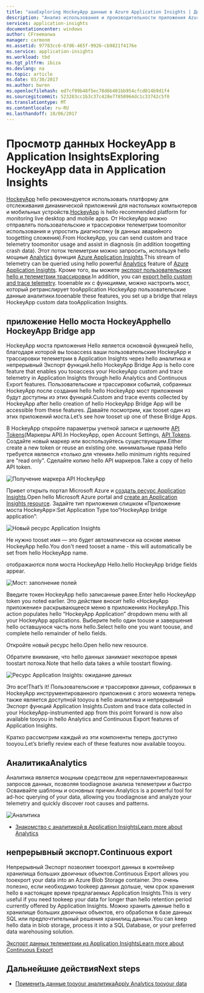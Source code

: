 ```yaml
---
title: "aaaExploring HockeyApp данные в Azure Application Insights | Документы Microsoft"
description: "Анализ использования и производительности приложения Azure с помощью Application Insights."
services: application-insights
documentationcenter: windows
author: CFreemanwa
manager: carmonm
ms.assetid: 97783cc6-67d6-465f-9926-cb9821f4176e
ms.service: application-insights
ms.workload: tbd
ms.tgt_pltfrm: ibiza
ms.devlang: na
ms.topic: article
ms.date: 03/30/2017
ms.author: bwren
ms.openlocfilehash: ed7cf99b48f5ec78d6b401bb954cfcd014b9d1f4
ms.sourcegitcommit: 523283cc1b3c37c428e77850964dc1c33742c5f0
ms.translationtype: MT
ms.contentlocale: ru-RU
ms.lasthandoff: 10/06/2017
---
```

# <a name="exploring-hockeyapp-data-in-application-insights"></a><span data-ttu-id="f324f-103">Просмотр данных HockeyApp в Application Insights</span><span class="sxs-lookup"><span data-stu-id="f324f-103">Exploring HockeyApp data in Application Insights</span></span>
<span data-ttu-id="f324f-104">[HockeyApp](https://azure.microsoft.com/services/hockeyapp/) hello рекомендуется использовать платформу для отслеживания динамической приложений для настольных компьютеров и мобильных устройств.</span><span class="sxs-lookup"><span data-stu-id="f324f-104">[HockeyApp](https://azure.microsoft.com/services/hockeyapp/) is hello recommended platform for monitoring live desktop and mobile apps.</span></span> <span data-ttu-id="f324f-105">От HockeyApp можно отправлять пользовательские и трассировки телеметрии toomonitor использования и упростить диагностику (в данных аварийного toogetting сложения).</span><span class="sxs-lookup"><span data-stu-id="f324f-105">From HockeyApp, you can send custom and trace telemetry toomonitor usage and assist in diagnosis (in addition toogetting crash data).</span></span> <span data-ttu-id="f324f-106">Этот поток телеметрии можно запросить, используя hello мощные [Analytics](app-insights-analytics.md) функция [Azure Application Insights](app-insights-overview.md).</span><span class="sxs-lookup"><span data-stu-id="f324f-106">This stream of telemetry can be queried using hello powerful [Analytics](app-insights-analytics.md) feature of [Azure Application Insights](app-insights-overview.md).</span></span> <span data-ttu-id="f324f-107">Кроме того, вы можете [экспорт пользовательских hello и телеметрии трассировки](app-insights-export-telemetry.md).</span><span class="sxs-lookup"><span data-stu-id="f324f-107">In addition, you can [export hello custom and trace telemetry](app-insights-export-telemetry.md).</span></span> <span data-ttu-id="f324f-108">tooenable их с функциями, можно настроить мост, который ретранслирует tooApplication HockeyApp пользовательские данные аналитики.</span><span class="sxs-lookup"><span data-stu-id="f324f-108">tooenable these features, you set up a bridge that relays HockeyApp custom data tooApplication Insights.</span></span>

## <a name="hello-hockeyapp-bridge-app"></a><span data-ttu-id="f324f-109">приложение Hello моста HockeyApp</span><span class="sxs-lookup"><span data-stu-id="f324f-109">hello HockeyApp Bridge app</span></span>
<span data-ttu-id="f324f-110">HockeyApp моста приложения Hello является основной функцией hello, благодаря которой вы tooaccess ваши пользовательские HockeyApp и трассировки телеметрии в Application Insights через hello аналитика и непрерывный Экспорт функций.</span><span class="sxs-lookup"><span data-stu-id="f324f-110">hello HockeyApp Bridge App is hello core feature that enables you tooaccess your HockeyApp custom and trace telemetry in Application Insights through hello Analytics and Continuous Export features.</span></span> <span data-ttu-id="f324f-111">Пользовательские и трассировки событий, собранных HockeyApp после создания hello hello HockeyApp мост приложения будут доступны из этих функций.</span><span class="sxs-lookup"><span data-stu-id="f324f-111">Custom and trace events collected by HockeyApp after hello creation of hello HockeyApp Bridge App will be accessible from these features.</span></span> <span data-ttu-id="f324f-112">Давайте посмотрим, как tooset один из этих приложений моста.</span><span class="sxs-lookup"><span data-stu-id="f324f-112">Let’s see how tooset up one of these Bridge Apps.</span></span>

<span data-ttu-id="f324f-113">В HockeyApp откройте параметры учетной записи и щелкните [API Tokens](https://rink.hockeyapp.net/manage/auth_tokens)(Маркеры API).</span><span class="sxs-lookup"><span data-stu-id="f324f-113">In HockeyApp, open Account Settings, [API Tokens](https://rink.hockeyapp.net/manage/auth_tokens).</span></span> <span data-ttu-id="f324f-114">Создайте новый маркер или воспользуйтесь существующим.</span><span class="sxs-lookup"><span data-stu-id="f324f-114">Either create a new token or reuse an existing one.</span></span> <span data-ttu-id="f324f-115">минимальные права Hello требуется являются «только для чтения».</span><span class="sxs-lookup"><span data-stu-id="f324f-115">hello minimum rights required are "read only".</span></span> <span data-ttu-id="f324f-116">Сделайте копию hello API маркеров.</span><span class="sxs-lookup"><span data-stu-id="f324f-116">Take a copy of hello API token.</span></span>

![Получение маркера API HockeyApp](./media/app-insights-hockeyapp-bridge-app/01.png)

<span data-ttu-id="f324f-118">Привет открыть портал Microsoft Azure и [создать ресурс Application Insights](app-insights-create-new-resource.md).</span><span class="sxs-lookup"><span data-stu-id="f324f-118">Open hello Microsoft Azure portal and [create an Application Insights resource](app-insights-create-new-resource.md).</span></span> <span data-ttu-id="f324f-119">Задайте тип приложения слишком «Приложение моста HockeyApp»:</span><span class="sxs-lookup"><span data-stu-id="f324f-119">Set Application Type too“HockeyApp bridge application”:</span></span>

![Новый ресурс Application Insights](./media/app-insights-hockeyapp-bridge-app/02.png)

<span data-ttu-id="f324f-121">Не нужно tooset имя — это будет автоматически на основе имени HockeyApp hello.</span><span class="sxs-lookup"><span data-stu-id="f324f-121">You don't need tooset a name - this will automatically be set from hello HockeyApp name.</span></span>

<span data-ttu-id="f324f-122">отображаются поля моста HockeyApp Hello.</span><span class="sxs-lookup"><span data-stu-id="f324f-122">hello HockeyApp bridge fields appear.</span></span> 

![Мост: заполнение полей](./media/app-insights-hockeyapp-bridge-app/03.png)

<span data-ttu-id="f324f-124">Введите токен HockeyApp hello записанные ранее.</span><span class="sxs-lookup"><span data-stu-id="f324f-124">Enter hello HockeyApp token you noted earlier.</span></span> <span data-ttu-id="f324f-125">Это действие вносит hello «HockeyApp приложение» раскрывающееся меню в приложениях HockeyApp.</span><span class="sxs-lookup"><span data-stu-id="f324f-125">This action populates hello “HockeyApp Application” dropdown menu with all your HockeyApp applications.</span></span> <span data-ttu-id="f324f-126">Выберите hello один toouse и завершения hello оставшуюся часть поля hello.</span><span class="sxs-lookup"><span data-stu-id="f324f-126">Select hello one you want toouse, and complete hello remainder of hello fields.</span></span> 

<span data-ttu-id="f324f-127">Откройте новый ресурс hello.</span><span class="sxs-lookup"><span data-stu-id="f324f-127">Open hello new resource.</span></span> 

<span data-ttu-id="f324f-128">Обратите внимание, что hello данных занимает некоторое время toostart потока.</span><span class="sxs-lookup"><span data-stu-id="f324f-128">Note that hello data takes a while toostart flowing.</span></span>

![Ресурс Application Insights: ожидание данных](./media/app-insights-hockeyapp-bridge-app/04.png)

<span data-ttu-id="f324f-130">Это все!</span><span class="sxs-lookup"><span data-stu-id="f324f-130">That’s it!</span></span> <span data-ttu-id="f324f-131">Пользовательские и трассировки данных, собранных в HockeyApp инструментированного приложения с этого момента теперь также является доступной tooyou в hello аналитика и непрерывный Экспорт функций Application Insights.</span><span class="sxs-lookup"><span data-stu-id="f324f-131">Custom and trace data collected in your HockeyApp-instrumented app from this point forward is now also available tooyou in hello Analytics and Continuous Export features of Application Insights.</span></span>

<span data-ttu-id="f324f-132">Кратко рассмотрим каждый из эти компоненты теперь доступно tooyou.</span><span class="sxs-lookup"><span data-stu-id="f324f-132">Let’s briefly review each of these features now available tooyou.</span></span>

## <a name="analytics"></a><span data-ttu-id="f324f-133">Аналитика</span><span class="sxs-lookup"><span data-stu-id="f324f-133">Analytics</span></span>
<span data-ttu-id="f324f-134">Аналитика является мощным средством для нерегламентированных запросов данных, позволяя toodiagnose анализа телеметрии и быстро Осваивайте шаблоны и основных причин.</span><span class="sxs-lookup"><span data-stu-id="f324f-134">Analytics is a powerful tool for ad-hoc querying of your data, allowing you toodiagnose and analyze your telemetry and quickly discover root causes and patterns.</span></span>

![Аналитика](./media/app-insights-hockeyapp-bridge-app/05.png)

* [<span data-ttu-id="f324f-136">Знакомство с аналитикой в Application Insights</span><span class="sxs-lookup"><span data-stu-id="f324f-136">Learn more about Analytics</span></span>](app-insights-analytics-tour.md)

## <a name="continuous-export"></a><span data-ttu-id="f324f-137">непрерывный экспорт.</span><span class="sxs-lookup"><span data-stu-id="f324f-137">Continuous export</span></span>
<span data-ttu-id="f324f-138">Непрерывный Экспорт позволяет tooexport данных в контейнер хранилища больших двоичных объектов.</span><span class="sxs-lookup"><span data-stu-id="f324f-138">Continuous Export allows you tooexport your data into an Azure Blob Storage container.</span></span> <span data-ttu-id="f324f-139">Это очень полезно, если необходимо tookeep данных дольше, чем срок хранения hello в настоящее время предлагаемых Application Insights.</span><span class="sxs-lookup"><span data-stu-id="f324f-139">This is very useful if you need tookeep your data for longer than hello retention period currently offered by Application Insights.</span></span> <span data-ttu-id="f324f-140">Можно хранить данные hello в хранилище больших двоичных объектов, его обработки в базе данных SQL или предпочтительный решения хранилищ данных.</span><span class="sxs-lookup"><span data-stu-id="f324f-140">You can keep hello data in blob storage, process it into a SQL Database, or your preferred data warehousing solution.</span></span>

[<span data-ttu-id="f324f-141">Экспорт данных телеметрии из Application Insights</span><span class="sxs-lookup"><span data-stu-id="f324f-141">Learn more about Continuous Export</span></span>](app-insights-export-telemetry.md)

## <a name="next-steps"></a><span data-ttu-id="f324f-142">Дальнейшие действия</span><span class="sxs-lookup"><span data-stu-id="f324f-142">Next steps</span></span>
* [<span data-ttu-id="f324f-143">Применить данные tooyour аналитика</span><span class="sxs-lookup"><span data-stu-id="f324f-143">Apply Analytics tooyour data</span></span>](app-insights-analytics-tour.md)

